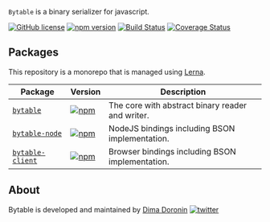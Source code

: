 `Bytable` is a binary serializer for javascript.

[![GitHub license](https://img.shields.io/badge/license-MIT-blue.svg?style=flat-square)](https://github.com/ddoronin/bytable/blob/master/LICENSE)
[![npm version](https://img.shields.io/npm/v/bytable.svg?style=flat-square)](https://www.npmjs.com/package/bytable)
[![Build Status](https://img.shields.io/travis/ddoronin/bytable/master.svg?style=flat-square)](https://travis-ci.org/ddoronin/bytable)
[![Coverage Status](https://img.shields.io/coveralls/ddoronin/bytable/master.svg?style=flat-square)](https://coveralls.io/github/ddoronin/bytable?branch=master)

## Packages

This repository is a monorepo that is managed using [Lerna](https://github.com/lerna/lerna).

| Package                        | Version | Description |
| ------------------------------ | ------- | ----------- |
| [`bytable`](/packages/bytable) | [![npm](https://img.shields.io/npm/v/bytable.svg?style=flat-square)](https://www.npmjs.com/package/bytable) | The core with abstract binary reader and writer.|
| [`bytable-node`](/packages/bytable-node) | [![npm](https://img.shields.io/npm/v/bytable-node.svg?style=flat-square)](https://www.npmjs.com/package/bytable-node) | NodeJS bindings including BSON implementation. |
| [`bytable-client`](/packages/bytable-client) | [![npm](https://img.shields.io/npm/v/bytable-client.svg?style=flat-square)](https://www.npmjs.com/package/bytable-client) | Browser bindings including BSON implementation. |

## About

Bytable is developed and maintained by [Dima Doronin](https://www.linkedin.com/in/ddoronin)
[![twitter](https://img.shields.io/twitter/url/http/shields.io.svg?style=flat-square)](https://twitter.com/warlock_coder)

